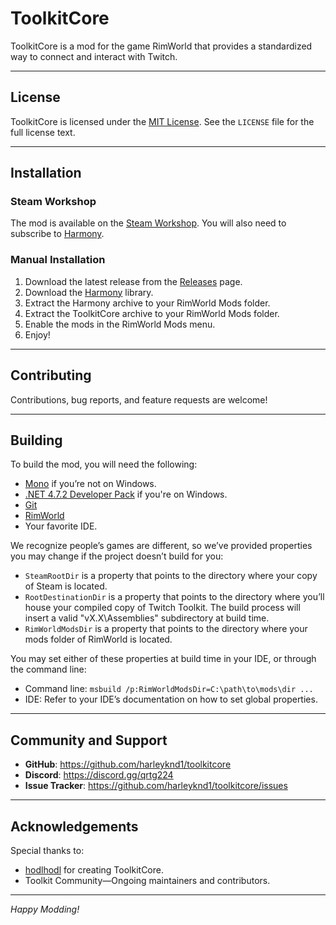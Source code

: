 # ToolkitCore

ToolkitCore is a mod for the game RimWorld that provides a standardized way to connect and interact with Twitch.

---

## License

ToolkitCore is licensed under the [MIT License](https://opensource.org/licenses/MIT).
See the `LICENSE` file for the full license text.

---

## Installation

### Steam Workshop

The mod is available on the [Steam Workshop](https://steamcommunity.com/sharedfiles/filedetails/?id=3013877477). You
will also need to subscribe to [Harmony](https://steamcommunity.com/workshop/filedetails/?id=2009463077).

### Manual Installation

1. Download the latest release from the [Releases](https://github.com/harleyknd1/toolkitcore/releases) page.
2. Download the [Harmony](https://github.com/pardeike/HarmonyRimWorld/releases) library.
3. Extract the Harmony archive to your RimWorld Mods folder.
4. Extract the ToolkitCore archive to your RimWorld Mods folder.
5. Enable the mods in the RimWorld Mods menu.
6. Enjoy!

---

## Contributing

Contributions, bug reports, and feature requests are welcome!

---

## Building

To build the mod, you will need the following:

- [Mono](https://www.mono-project.com/download/stable/) if you’re not on Windows.
- [.NET 4.7.2 Developer Pack](https://dotnet.microsoft.com/en-us/download/dotnet-framework/net472) if you're on Windows.
- [Git](https://git-scm.com/downloads)
- [RimWorld](https://rimworldgame.com/)
- Your favorite IDE.

We recognize people’s games are different, so we’ve provided properties you may change if the project doesn’t build for
you:

- `SteamRootDir` is a property that points to the directory where your copy of Steam is located.
- `RootDestinationDir` is a property that points to the directory where you’ll house your compiled copy of Twitch Toolkit. The build process will insert a valid "vX.X\Assemblies" subdirectory at build time.
- `RimWorldModsDir` is a property that points to the directory where your mods folder of RimWorld is located.

You may set either of these properties at build time in your IDE, or through the command line:

- Command line: `msbuild /p:RimWorldModsDir=C:\path\to\mods\dir ...`
- IDE: Refer to your IDE’s documentation on how to set global properties.

---

## Community and Support

- **GitHub**: https://github.com/harleyknd1/toolkitcore
- **Discord**: https://discord.gg/qrtg224
- **Issue Tracker**: https://github.com/harleyknd1/toolkitcore/issues

---

## Acknowledgements

Special thanks to:
- [hodlhodl](https://github.com/hodlhodl1132) for creating ToolkitCore.
- Toolkit Community—Ongoing maintainers and contributors.

---

*Happy Modding!*